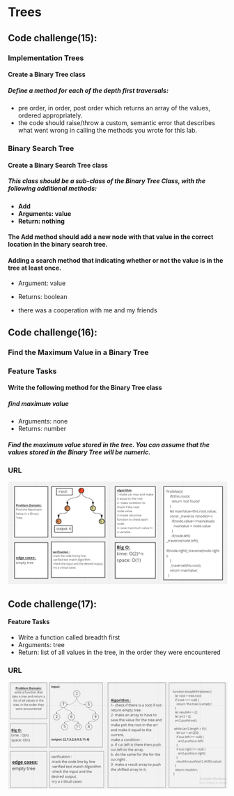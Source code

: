# Trees



## Code challenge(15): 
### Implementation Trees


#### Create a Binary Tree class
##### Define a method for each of the depth first traversals:
- pre order, in order, post order which returns an array of the values, ordered appropriately.
- the code should raise/throw a custom, semantic error that describes what went wrong in calling the methods you wrote for this lab.

### Binary Search Tree
#### Create a Binary Search Tree class
##### This class should be a sub-class of the Binary Tree Class, with the following additional methods:
- **Add** 
- **Arguments: value**
- **Return: nothing**

#### The Add method should add a new node with that value in the correct location in the binary search tree.

#### Adding  a search method that indicating whether or not the value is in the tree at least once.
- Argument: value
- Returns: boolean 

 
 
 
- there was a cooperation with me and my friends 


## Code challenge(16): 
### Find the Maximum Value in a Binary Tree

### Feature Tasks
#### Write the following method for the Binary Tree class

##### find maximum value
- Arguments: none
- Returns: number
##### Find the maximum value stored in the tree. You can assume that the values stored in the Binary Tree will be numeric.


### URL

![whiteboard16](./whiteboard16.PNG)


## Code challenge(17): 

#### Feature Tasks
- Write a function called breadth first
- Arguments: tree
- Return: list of all values in the tree, in the order they were encountered


### URL

![whiteboard17](./whiteboard17.PNG)


